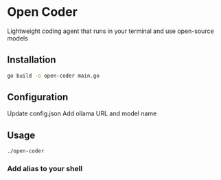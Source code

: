# Open Coder
Lightweight coding agent that runs in your terminal and use open-source models

## Installation
```bash
go build -o open-coder main.go
```

## Configuration
Update config.json
Add ollama URL and model name

## Usage
```bash
./open-coder
```

### Add alias to your shell
```bash
```